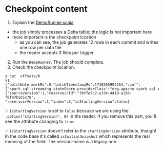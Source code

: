 # Checkpoint content

1. Explain the [DemoRunner.scala](DemoRunner.scala)
* the job simply processes a Delta table; the logic is not important here
* more important is the checkpoint location
  * as you can see, the job generates 12 rows in each commit and writes one row per data file
  * the reader accepts 3 files per trigger
2. Run the `DemoRunner`. The job should complete.
3. Check the checkpoint location:

```
$ cat  offsets/6
v1
{"batchWatermarkMs":0,"batchTimestampMs":1710305994254,"conf":{"spark.sql.streaming.stateStore.providerClass":"org.apache.spark.sql.execution.streaming.state.HDFSBackedStateStoreProvider","spark.sql.streaming.stateStore.rocksdb.formatVersion":"5","spark.sql.streaming.statefulOperator.useStrictDistribution":"true","spark.sql.streaming.flatMapGroupsWithState.stateFormatVersion":"2","spark.sql.streaming.multipleWatermarkPolicy":"min","spark.sql.streaming.aggregation.stateFormatVersion":"2","spark.sql.shuffle.partitions":"200","spark.sql.streaming.join.stateFormatVersion":"2","spark.sql.streaming.stateStore.compression.codec":"lz4"}}
{"sourceVersion":1,"reservoirId":"3bffe7c2-e334-4419-a150-f6f47b565c78",
"reservoirVersion":1,"index":8,"isStartingVersion":false}
```

💡 `isStartingVersion` is set to `false` because we are using the `.option("startingVersion", 0)` in the reader. If you remove 
    this part, you'll see the attribute changing to `true`.

💡 `isStartingVersion` doesn't refer to the `startingVersion` attribute, though! In the code base it's 
   called `isInitialSnapshot` which represents the real meaning of the field. The version-name is a legacy one.